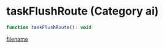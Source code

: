 # taskFlushRoute (Category ai)

```js
function taskFlushRoute(): void
```

[filename](taskFlushRoute_m.md ':include')